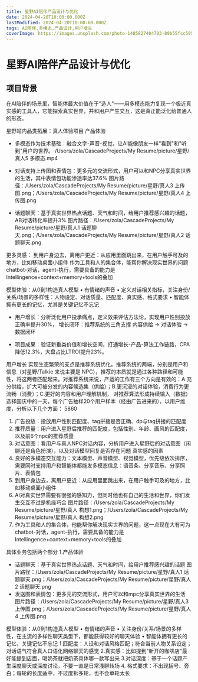 ```yaml
---
title: 星野AI陪伴产品设计与优化
date: 2024-04-20T10:00:00.000Z
lastModified: 2024-04-20T10:00:00.000Z
tags: AI陪伴,多模态,产品设计,用户增长
coverImage: https://images.unsplash.com/photo-1485827404703-89b55fcc595e?w=800&h=400&fit=crop
---
```


# 星野AI陪伴产品设计与优化

## 项目背景

在AI陪伴的场景里，智能体最大价值在于"造人"——用多模态能力复现一个极近真实感的工具人，它能探索真实世界，并和用户产生交互，这是真正能泛化给普通人的形态。

星野站内品类拓展：真人体验项目
产品体验
- 多模态作为技术基础：融合文字-声音-视觉，让AI能像朋友一样"看到"和"听到"用户的世界。
/Users/zola/CascadeProjects/My Resume/picture/星野/真人5 多模态.mp4

- 对话支持上传图和表情包：更多元的交流形式，用户可以和NPC分享真实世界的生活，其中表情包功能渗透率达37.6%
图片路径：/Users/zola/CascadeProjects/My Resume/picture/星野/真人3 上传图.png；/Users/zola/CascadeProjects/My Resume/picture/星野/真人4 上传图.png
- 话题聊天：基于真实世界热点话题、天气和时间，给用户推荐感兴趣的话题，AB对话转化率提升3%
图片路径：/Users/zola/CascadeProjects/My Resume/picture/星野/真人1 话题聊天.png；/Users/zola/CascadeProjects/My Resume/picture/星野/真人2 话题聊天.png

更多灵感：
到用户身边去，离用户更近：从应用里面跳出来，在用户触手可及的地方，比如移动桌面小组件
作为工具和人的集合体，能帮你解决现实世界的问题
    chatbot-对话，agent-执行，需要具备的能力是Intellingence+context+memory+tools的叠加

模型体验：从0到1构造真人模型
• 有情绪的声音
• 定义对话相关指标，关注身份/关系/场景的多样性：人物设定、对话质量、匹配度、真实感、格式要求
• 智能体拥有更长的记忆，尤其是关键记忆不忘记


- 用户增长：分析泛化用户投承痛点，定义效果评估方法论，实现用户性别投放正确率提升30%，
增长闭环：推荐系统的三角支撑
内容供给 → 对话体验 → 数据闭环


- 项目成果：验证新垂类价值和增长空间，打通增长-产品-算法工作链路，CPA降低12.3%，大盘占比LTROI提升23%。






用户增长
实现生态繁荣的支点是推荐系统优化。推荐系统的两端，分别是用户和信息（对星野/Talkie 来说主要是 NPC），推荐的本质就是通过各种路径和可能性，将这两者匹配起来。对推荐系统来说，产运的工作有三个方向是有效的：A.充分供给，扩大可被分发的内容候选集（供给）；B.更沉浸的对话体验，消费行为更流畅（消费）；C.更好的内容和用户理解机制， 对推荐算法形成持续输入（数据）
选择国庆中的一天，每个广告抽样20个用户样本（经由广告进来的），以用户维度，分析以下几个方面：
5860
1. 广告投放：投放用户性别匹配度、tag拼接是否正确、dp与tag拼接的匹配度
2. 推荐质量：用户进入星野后推荐的匹配度，包括性别、年龄、画风的匹配度，以及前6个npc的推荐质量
3. 对话意图：看用户与真人NPC对话内容，分析用户进入星野后的对话意图（闲聊还是角色扮演），以及对话模型回复是否存在问题
真实感的因素
1. 良好的多模态交互能力：文本模型、声音模型、视觉模型，优先级依次排序，需要同时支持用户和智能体都能发多模态信息：语音条、分享音乐、分享照片、表情包
2. 到用户身边去，离用户更近：从应用里面跳出来，在用户触手可及的地方，比如移动桌面小组件
3. AI对真实世界需要有很强的感知力，但同时他也有自己的生活和世界，你们发生交互不过是机缘巧合
图片路径：/Users/zola/CascadeProjects/My Resume/picture/星野/真人 构想1.png；/Users/zola/CascadeProjects/My Resume/picture/星野/真人 构想2.png
4. 作为工具和人的集合体，他能帮你解决现实世界的问题，这一点现在大有可为
    chatbot-对话，agent-执行，需要具备的能力是Intellingence+context+memory+tools的叠加

具体业务包括两个部分
1.产品体验
- 话题聊天：基于真实世界热点话题、天气和时间，给用户推荐感兴趣的话题
图片路径：/Users/zola/CascadeProjects/My Resume/picture/星野/真人1 话题聊天.png；/Users/zola/CascadeProjects/My Resume/picture/星野/真人2 话题聊天.png
- 发送图和表情包：更多元的交流形式，用户可以和mpc分享真实世界的生活
图片路径：/Users/zola/CascadeProjects/My Resume/picture/星野/真人3 上传图.png；/Users/zola/CascadeProjects/My Resume/picture/星野/真人4 上传图.png


模型体验：从0到1构造真人模型
• 有情绪的声音
• 关注身份/关系/场景的多样性，在主流的多样性聊天类型下，都能获得较好的聊天体验
• 智能体拥有更长的记忆，关键记忆不忘记
1.匹配度：人设和对话风格匹配；符合当前人物关系设定；对话语气符合真人口语化网络聊天的感觉
2.真实感：比如提到"新开的咖啡店"最好能提到店面，喝奶茶就把奶茶具体哪一款写出来
3.对话深度：基于一个话题产生深度聊天或深度讨论，不要一直是日常浅聊转场
4. 格式要求：不出现括号、旁白；每轮的长度适中，不过度拆多轮，也不会单轮太长




